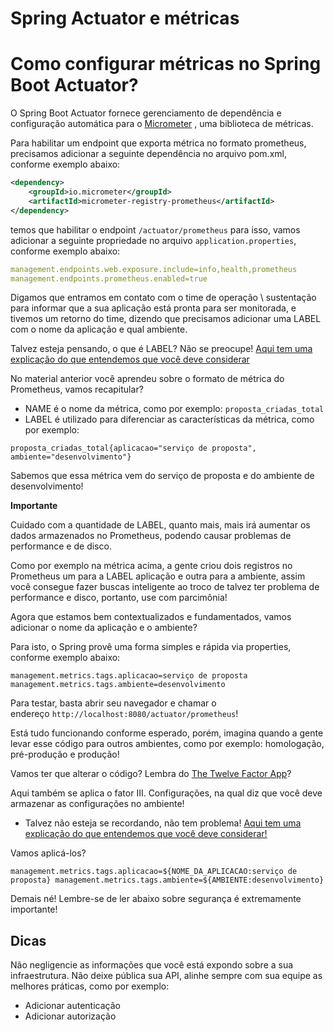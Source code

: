 # Spring Actuator e métricas

# **Como configurar métricas no Spring Boot Actuator?**

O Spring Boot Actuator fornece gerenciamento de dependência e configuração automática para o [Micrometer](https://micrometer.io/) , uma biblioteca de métricas.

Para habilitar um endpoint que exporta métrica no formato prometheus, precisamos adicionar a seguinte dependência no arquivo pom.xml, conforme exemplo abaixo:

```xml
<dependency>
    <groupId>io.micrometer</groupId>
    <artifactId>micrometer-registry-prometheus</artifactId>
</dependency>
```

temos que habilitar o endpoint `/actuator/prometheus` para isso, vamos adicionar a seguinte propriedade no arquivo `application.properties`, conforme exemplo abaixo:

```yaml
management.endpoints.web.exposure.include=info,health,prometheus
management.endpoints.prometheus.enabled=true
```

Digamos que entramos em contato com o time de operação \ sustentação para informar que a sua aplicação está pronta para ser monitorada, e tivemos um retorno do time, dizendo que precisamos adicionar uma LABEL com o nome da aplicação e qual ambiente.

Talvez esteja pensando, o que é LABEL? Não se preocupe! [Aqui tem uma explicação do que entendemos que você deve considerar](https://prometheus.io/docs/practices/naming/)

No material anterior você aprendeu sobre o formato de métrica do Prometheus, vamos recapitular?

- NAME é o nome da métrica, como por exemplo: `proposta_criadas_total`
- LABEL é utilizado para diferenciar as características da métrica, como por exemplo:

`proposta_criadas_total{aplicacao="serviço de proposta", ambiente="desenvolvimento"}`

Sabemos que essa métrica vem do serviço de proposta e do ambiente de desenvolvimento!

**Importante**

Cuidado com a quantidade de LABEL, quanto mais, mais irá aumentar os dados armazenados no Prometheus, podendo causar problemas de performance e de disco.

Como por exemplo na métrica acima, a gente criou dois registros no Prometheus um para a LABEL aplicação e outra para a ambiente, assim você consegue fazer buscas inteligente ao troco de talvez ter problema de performance e disco, portanto, use com parcimônia!

Agora que estamos bem contextualizados e fundamentados, vamos adicionar o nome da aplicação e o ambiente?

Para isto, o Spring provê uma forma simples e rápida via properties, conforme exemplo abaixo:

`management.metrics.tags.aplicacao=serviço de proposta
management.metrics.tags.ambiente=desenvolvimento`

Para testar, basta abrir seu navegador e chamar o endereço `http://localhost:8080/actuator/prometheus`!

Está tudo funcionando conforme esperado, porém, imagina quando a gente levar esse código para outros ambientes, como por exemplo: homologação, pré-produção e produção!

Vamos ter que alterar o código? Lembra do [The Twelve Factor App](https://12factor.net/pt_br/)?

Aqui também se aplica o fator III. Configurações, na qual diz que você deve armazenar as configurações no ambiente!

- Talvez não esteja se recordando, não tem problema! [Aqui tem uma explicação do que entendemos que você deve considerar!](https://github.com/zup-academy/nosso-cartao-documentacao/blob/master/informacao_procedural/twelve-factor-config.md)

Vamos aplicá-los?

`management.metrics.tags.aplicacao=${NOME_DA_APLICACAO:serviço de proposta}
management.metrics.tags.ambiente=${AMBIENTE:desenvolvimento}`

Demais né! Lembre-se de ler abaixo sobre segurança é extremamente importante!

## **Dicas**

Não negligencie as informações que você está expondo sobre a sua infraestrutura. Não deixe pública sua API, alinhe sempre com sua equipe as melhores práticas, como por exemplo:

- Adicionar autenticação
- Adicionar autorização
